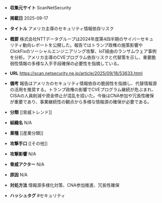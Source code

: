 - **収集元サイト**
ScanNetSecurity

- **掲載日**
2025-09-17

- **タイトル**
アメリカ主導のセキュリティ情報依存リスク

- **概要**
株式会社NTTデータグループは2024年度第4四半期のサイバーセキュリティ動向レポートを公開した。報告ではトランプ政権の施策影響やClickFixのソーシャルエンジニアリング攻撃、IoT経由のランサムウェア事例を分析。アメリカ主導のCVEプログラム依存リスクと代替策を示し、重要脆弱性情報の多様な入手手段確保の必要性を指摘している。

- **URL**
https://scan.netsecurity.ne.jp/article/2025/09/18/53633.html

- **備考**
報告はアメリカのセキュリティ情報依存の脆弱性を指摘し、代替情報源の活用を推奨する。トランプ政権の影響でCVEプログラム継続が危ぶまれ、CISAの人員削減や資金停止が混乱を招いた。今後はCNA参加や冗長性確保が重要であり、事業継続性の観点から多様な情報源の確保が必要である。

- **分類**
[[脅威トレンド]]

- **組織名**
N/A

- **業種**
[[産業分類]]

- **攻撃手口**
[[その他]]

- **攻撃影響**
N/A

- **脅威アクター**
N/A

- **原因**
N/A

- **対処方法**
情報源多様化対策、CNA参加推進、冗長性確保

- **ハッシュタグ**
#セキュリティ
